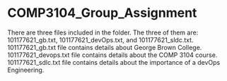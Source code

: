 # COMP3104_Group_Assignment
There are three files included in the folder. The three of them are: 101177621_gb.txt, 101177621_devOps.txt, and 101177621_sldc.txt.
101177621_gb.txt file contains details about George Brown College.
101177621_devops.txt file contains details about the COMP 3104 course.
101177621_sdlc.txt file contains details about the importance of a devOps Engineering.


